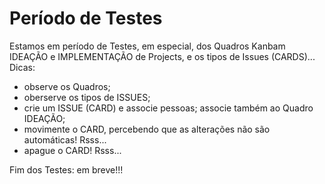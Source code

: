 # Período de Testes

Estamos em período de Testes, em especial, dos Quadros Kanbam IDEAÇÃO e IMPLEMENTAÇÃO de Projects, e os tipos de Issues (CARDS)...
Dicas:
- observe os Quadros;
- oberserve os tipos de ISSUES;
- crie um ISSUE (CARD) e associe pessoas; associe também ao Quadro IDEAÇÃO;
- movimente o CARD, percebendo que as alterações não são automáticas! Rsss...
- apague o CARD! Rsss...

Fim dos Testes: em breve!!!
